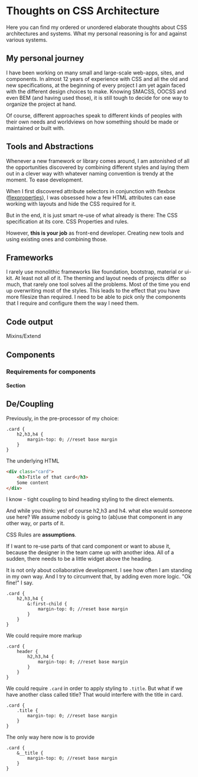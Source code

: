 # Thoughts on CSS Architecture

Here you can find my ordered or unordered elaborate thoughts about CSS architectures and systems.
What my personal reasoning is for and against various systems.

## My personal journey

I have been working on many small and large-scale web-apps, sites, and components. In almost 12 years of experience with CSS and all the old and new specifications, at the beginning of every project I am yet again faced with the different design choices to make. Knowing SMACSS, OOCSS and even BEM (and having used those), it is still tough to decide for one way to organize the project at hand.

Of course, different approaches speak to different kinds of peoples with their own needs and worldviews on how something should be made or maintained or built with.

## Tools and Abstractions

Whenever a new framework or library comes around, I am astonished of all the opportunities discovered by combining different styles and laying them out in a clever way with whatever naming convention is trendy at the moment. To ease development.

When I first discovered attribute selectors in conjunction with flexbox ([flexproperties](https://www.npmjs.com/package/flexproperties)), I was obsessed how a few HTML attributes can ease working with layouts and hide the CSS required for it.

But in the end, it is just smart re-use of what already is there: The CSS specification at its core. CSS Properties and rules.

However, **this is your job** as front-end developer. Creating new tools and using existing ones and combining those.

## Frameworks

I rarely use monolithic frameworks like foundation, bootstrap, material or ui-kit. At least not all of it. The theming and layout needs of projects differ so much, that rarely one tool solves all the problems. Most of the time you end up overwriting most of the styles. This leads to the effect that you have more filesize than required. I need to be able to pick only the components that I require and configure them the way I need them.

## Code output

Mixins/Extend

## Components

### Requirements for components

#### Section




## De/Coupling

Previously, in the pre-processor of my choice:

```less
.card {
    h2,h3,h4 {
        margin-top: 0; //reset base margin
    }
}
```

The underlying HTML

```html
<div class="card">
    <h3>Title of that card</h3>
    Some content
</div>
```

I know - tight coupling to bind heading styling to the direct elements.

And while you think: yes! of course h2,h3 and h4. what else would someone use here? We assume nobody is going to (ab)use that component in any other way, or parts of it.

CSS Rules are **assumptions**.

If I want to re-use parts of that card component or want to abuse it, because the designer in the team came up with another idea. All of a sudden, there needs to be a little widget above the heading.

It is not only about collaborative development. I see how often I am standing in my own way. And I try to circumvent that, by adding even more logic. "Ok fine!" I say.

```less
.card {
    h2,h3,h4 {
        &:first-child {
            margin-top: 0; //reset base margin
        }
    }
}
```


We could require more markup
```less
.card {
    header {
        h2,h3,h4 {
            margin-top: 0; //reset base margin
        }
    }
}
```

We could require `.card` in order to apply styling to `.title`. But what if we have another class called title? That would interfere with the title in card.
```less
.card {
    .title {
        margin-top: 0; //reset base margin
    }
}
```

The only way here now is to provide
```less
.card {
    &__title {
        margin-top: 0; //reset base margin
    }
}
```
